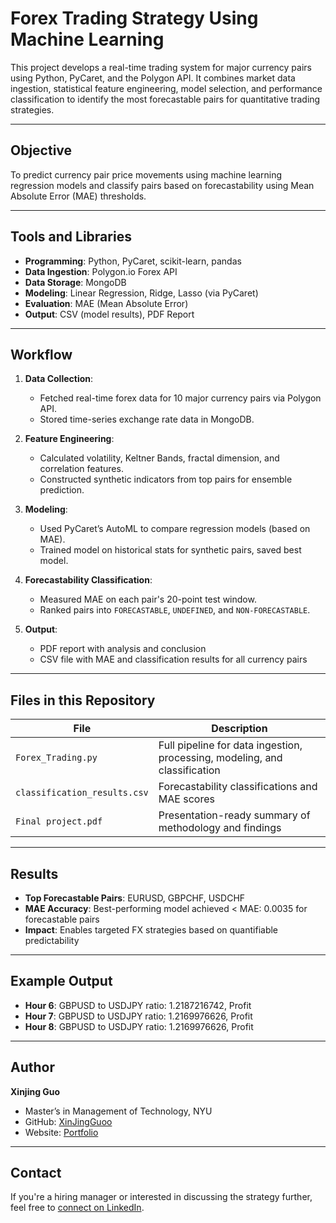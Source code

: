 # Forex Trading Strategy Using Machine Learning

This project develops a real-time trading system for major currency pairs using Python, PyCaret, and the Polygon API. It combines market data ingestion, statistical feature engineering, model selection, and performance classification to identify the most forecastable pairs for quantitative trading strategies.

---

## Objective

To predict currency pair price movements using machine learning regression models and classify pairs based on forecastability using Mean Absolute Error (MAE) thresholds.

---

## Tools and Libraries

- **Programming**: Python, PyCaret, scikit-learn, pandas
- **Data Ingestion**: Polygon.io Forex API
- **Data Storage**: MongoDB
- **Modeling**: Linear Regression, Ridge, Lasso (via PyCaret)
- **Evaluation**: MAE (Mean Absolute Error)
- **Output**: CSV (model results), PDF Report

---

## Workflow

1. **Data Collection**:  
   - Fetched real-time forex data for 10 major currency pairs via Polygon API.  
   - Stored time-series exchange rate data in MongoDB.

2. **Feature Engineering**:  
   - Calculated volatility, Keltner Bands, fractal dimension, and correlation features.  
   - Constructed synthetic indicators from top pairs for ensemble prediction.

3. **Modeling**:  
   - Used PyCaret’s AutoML to compare regression models (based on MAE).  
   - Trained model on historical stats for synthetic pairs, saved best model.

4. **Forecastability Classification**:  
   - Measured MAE on each pair's 20-point test window.  
   - Ranked pairs into `FORECASTABLE`, `UNDEFINED`, and `NON-FORECASTABLE`.

5. **Output**:  
   - PDF report with analysis and conclusion  
   - CSV file with MAE and classification results for all currency pairs

---

## Files in this Repository

| File | Description |
|------|-------------|
| `Forex_Trading.py` | Full pipeline for data ingestion, processing, modeling, and classification |
| `classification_results.csv` | Forecastability classifications and MAE scores |
| `Final project.pdf` | Presentation-ready summary of methodology and findings |

---

## Results

- **Top Forecastable Pairs**: EURUSD, GBPCHF, USDCHF  
- **MAE Accuracy**: Best-performing model achieved < MAE: 0.0035 for forecastable pairs  
- **Impact**: Enables targeted FX strategies based on quantifiable predictability

---

## Example Output

- **Hour 6**: GBPUSD to USDJPY ratio: 1.2187216742, Profit 
- **Hour 7**: GBPUSD to USDJPY ratio: 1.2169976626, Profit 
- **Hour 8**: GBPUSD to USDJPY ratio: 1.2169976626, Profit



---

## Author

**Xinjing Guo**  
- Master’s in Management of Technology, NYU  
- GitHub: [XinJingGuoo](https://github.com/XinJingGuoo/Projects)  
- Website: [Portfolio](https://xinjingguoo.github.io/xinjingguo.github.io/)

---

## Contact

If you're a hiring manager or interested in discussing the strategy further, feel free to [connect on LinkedIn](https://www.linkedin.com/in/xinjing-guo/).
